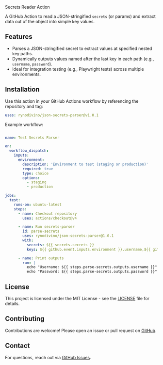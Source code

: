  Secrets Reader Action

A GitHub Action to read a JSON-stringified `secrets` (or params) and extract data out of the object into simple key values.

## Features
- Parses a JSON-stringified secret to extract values at specified nested key paths.
- Dynamically outputs values named after the last key in each path (e.g., `username`, `password`).
- Ideal for integration testing (e.g., Playwright tests) across multiple environments.

## Installation
Use this action in your GitHub Actions workflow by referencing the repository and tag:
 
```yaml
uses: rynodivino/json-secrets-parser@v1.0.1
```
Example workflow:
```yaml

name: Test Secrets Parser

on:
  workflow_dispatch:
    inputs:
      environment:
        description: 'Environment to test (staging or production)'
        required: true
        type: choice
        options:
          - staging
          - production

jobs:
  test:
    runs-on: ubuntu-latest
    steps:
      - name: Checkout repository
        uses: actions/checkout@v4

      - name: Run secrets-parser
        id: parse-secrets
        uses: rynodivino/json-secrets-parser@1.0.1
        with:
          secrets: ${{ secrets.secrets }}
          keys: ${{ github.event.inputs.environment }}.username,${{ github.event.inputs.environment }}.password

      - name: Print outputs
        run: |
          echo "Username: ${{ steps.parse-secrets.outputs.username }}"
          echo "Password: ${{ steps.parse-secrets.outputs.password }}"
```

## License
This project is licensed under the MIT License - see the [LICENSE](LICENSE) file for details.

## Contributing
Contributions are welcome! Please open an issue or pull request on [GitHub](https://github.com/rynodivino/json-secrets-parser).

## Contact
For questions, reach out via [GitHub Issues](https://github.com/rynodivino/json-secrets-parser/issues).
